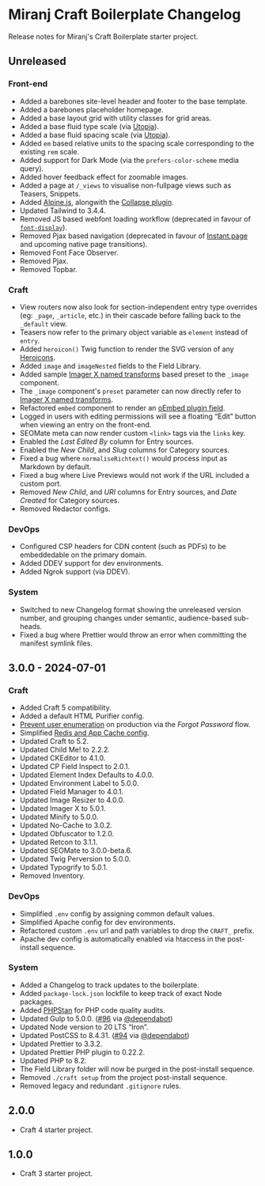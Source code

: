 # Miranj Craft Boilerplate Changelog

Release notes for Miranj's Craft Boilerplate starter project.

## Unreleased

### Front-end

- Added a barebones site-level header and footer to the base template.
- Added a barebones placeholder homepage.
- Added a base layout grid with utility classes for grid areas.
- Added a base fluid type scale (via [Utopia](https://utopia.fyi/type/calculator/)).
- Added a base fluid spacing scale (via [Utopia](https://utopia.fyi/space/calculator/)).
- Added `em` based relative units to the spacing scale corresponding to the existing `rem` scale.
- Added support for Dark Mode (via the `prefers-color-scheme` media query).
- Added hover feedback effect for zoomable images.
- Added a page at `/_views` to visualise non-fullpage views such as Teasers, Snippets.
- Added [Alpine.js](https://alpinejs.dev/), alongwith the [Collapse plugin](https://alpinejs.dev/plugins/collapse).
- Updated Tailwind to 3.4.4.
- Removed JS based webfont loading workflow (deprecated in favour of [`font-display`](https://developer.mozilla.org/en-US/docs/Web/CSS/@font-face/font-display)).
- Removed Pjax based navigation (deprecated in favour of [Instant.page](https://github.com/instantpage/instant.page) and upcoming native page transitions).
- Removed Font Face Observer.
- Removed Pjax.
- Removed Topbar.

### Craft

- View routers now also look for section-independent entry type overrides (eg: `_page`, `_article`, etc.) in their cascade before falling back to the `_default` view.
- Teasers now refer to the primary object variable as `element` instead of `entry`.
- Added `heroicon()` Twig function to render the SVG version of any [Heroicons](https://heroicons.com/).
- Added `image` and `imageNested` fields to the Field Library.
- Added sample [Imager X named transforms](https://imager-x.spacecat.ninja/usage/named-transforms.html) based preset to the `_image` component.
- The `_image` component's `preset` parameter can now directly refer to [Imager X named transforms](https://imager-x.spacecat.ninja/usage/named-transforms.html).
- Refactored `embed` component to render an [oEmbed plugin field](https://github.com/wrav/oembed).
- Logged in users with editing permissions will see a floating “Edit” button when viewing an entry on the front-end.
- SEOMate meta can now render custom `<link>` tags via the `links` key.
- Enabled the _Last Edited By_ column for Entry sources.
- Enabled the _New Child_, and _Slug_ columns for Category sources.
- Fixed a bug where `normaliseRichtext()` would process input as Markdown by default.
- Fixed a bug where Live Previews would not work if the URL included a custom port.
- Removed _New Child_, and _URI_ columns for Entry sources, and _Date Created_ for Category sources.
- Removed Redactor configs.

### DevOps

- Configured CSP headers for CDN content (such as PDFs) to be embeddedable on the primary domain.
- Added DDEV support for dev environments.
- Added Ngrok support (via DDEV).

### System

- Switched to new Changelog format showing the unreleased version number, and grouping changes under semantic, audience-based sub-heads.
- Fixed a bug where Prettier would throw an error when committing the manifest symlink files.

## 3.0.0 - 2024-07-01

### Craft

- Added Craft 5 compatibility.
- Added a default HTML Purifier config.
- [Prevent user enumeration](https://craftcms.com/docs/5.x/reference/config/general.html#preventuserenumeration) on production via the _Forgot Password_ flow.
- Simplified [Redis and App Cache config](https://craftcms.com/docs/5.x/reference/config/app.html#redis-example).
- Updated Craft to 5.2.
- Updated Child Me! to 2.2.2.
- Updated CKEditor to 4.1.0.
- Updated CP Field Inspect to 2.0.1.
- Updated Element Index Defaults to 4.0.0.
- Updated Environment Label to 5.0.0.
- Updated Field Manager to 4.0.1.
- Updated Image Resizer to 4.0.0.
- Updated Imager X to 5.0.1.
- Updated Minify to 5.0.0.
- Updated No-Cache to 3.0.2.
- Updated Obfuscator to 1.2.0.
- Updated Retcon to 3.1.1.
- Updated SEOMate to 3.0.0-beta.6.
- Updated Twig Perversion to 5.0.0.
- Updated Typogrify to 5.0.1.
- Removed Inventory.

### DevOps

- Simplified `.env` config by assigning common default values.
- Simplified Apache config for dev environments.
- Refactored custom `.env` url and path variables to drop the `CRAFT_` prefix.
- Apache dev config is automatically enabled via htaccess in the post-install sequence.

### System

- Added a Changelog to track updates to the boilerplate.
- Added `package-lock.json` lockfile to keep track of exact Node packages.
- Added [PHPStan](https://github.com/craftcms/phpstan) for PHP code quality audits.
- Updated Gulp to 5.0.0. ([#96](https://github.com/miranj/craft-boilerplate/pull/96) via [@dependabot](https://github.com/apps/dependabot))
- Updated Node version to 20 LTS “Iron”.
- Updated PostCSS to 8.4.31. ([#94](https://github.com/miranj/craft-boilerplate/pull/94) via [@dependabot](https://github.com/apps/dependabot))
- Updated Prettier to 3.3.2.
- Updated Prettier PHP plugin to 0.22.2.
- Updated PHP to 8.2.
- The Field Library folder will now be purged in the post-install sequence.
- Removed `./craft setup` from the project post-install sequence.
- Removed legacy and redundant `.gitignore` rules.

## 2.0.0

- Craft 4 starter project.

## 1.0.0

- Craft 3 starter project.
